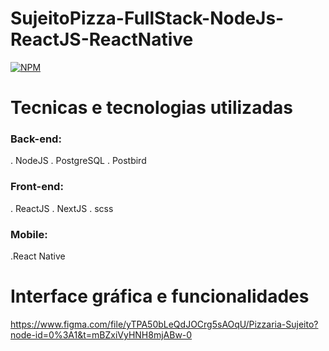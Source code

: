 # SujeitoPizza-FullStack-NodeJs-ReactJS-ReactNative
[![NPM](https://img.shields.io/npm/l/react)](https://github.com/MarioSakamoto/SujeitoPizza-FullStack-NodeJs-ReactJS-ReactNative/blob/main/license)

# Tecnicas e tecnologias utilizadas
### Back-end:
. NodeJS
. PostgreSQL
. Postbird

### Front-end:
. ReactJS
. NextJS
. scss

### Mobile:
.React Native

# Interface gráfica e funcionalidades
https://www.figma.com/file/yTPA50bLeQdJOCrg5sAOqU/Pizzaria-Sujeito?node-id=0%3A1&t=mBZxiVyHNH8mjABw-0
